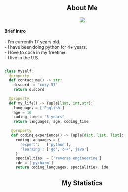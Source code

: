 <!-- <p align="center">
    <img alt="" src=https://img.shields.io/github/stars/coxy57?style=for-the-badge&?affiliations=OWNER%2CCOLLABORATOR />
    <img alt="" src=https://komarev.com/ghpvc/?username=coxy57&style=for-the-badge />
</p> -->


<h2 align="center">About Me</h2>

<p align="center">
  <a href="https://skillicons.dev">
    <img src="https://skillicons.dev/icons?i=python,css,html" />
  </a>
</p>

<p>
  <h4> Brief Intro </h4>
    - I'm currently 17 years old.<br>
    - I have been doing python for 4+ years.<br>
    - I love to code in my freetime.<br>
    - I live in the U.S.
</p>

```python

class Myself:
  @property
  def contact_me() -> str:
    discord  = "coxy.57"
    return discord
	
  @property
  def my_life() -> Tuple[list, int,str]:
    languages = ['English']
    age = 16
    coding_time = "3 years"
    return languages, age, coding_time
	
   @property
   def coding_experience() -> Tuple[dict, list, list]:
     coding_languages = {
       'expert':   ['python'],
       'learning': ['go','c++','java']
     }
     specialities  = ['reverse engineering']
     ide = ['pycharm']
     return coding_languages, specialities, ide

```
<h2 align="center">My Statistics</h2>


<p href="https://fbi.gov" align="center">
    <img alt="" src="https://github-readme-stats.vercel.app/api?username=coxy57&theme=tokyonight&show_icons=true">
</p>



